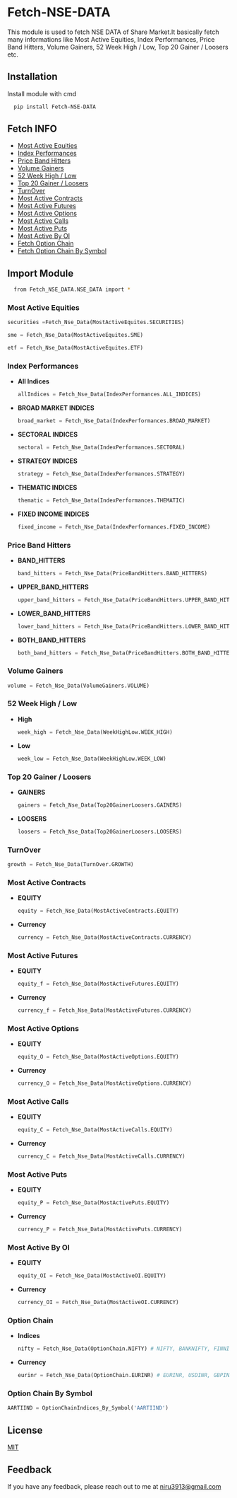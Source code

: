 
# Fetch-NSE-DATA

This module is used to fetch NSE DATA of Share Market.It basically fetch many informations like Most Active Equities, Index Performances, Price Band Hitters, Volume Gainers, 52 Week High / Low, Top 20 Gainer / Loosers etc.



## Installation

Install module with cmd

```bash
  pip install Fetch-NSE-DATA
```
    
## Fetch INFO

 - [Most Active Equities]()
 - [Index Performances]()
 - [Price Band Hitters]()
 - [Volume Gainers]()
 - [52 Week High / Low]()
 - [Top 20 Gainer / Loosers]()
 - [TurnOver]()
 - [Most Active Contracts]()
 - [Most Active Futures]()
 - [Most Active Options]()
 - [Most Active Calls]()
 - [Most Active Puts]()
 - [Most Active By OI]()
 - [Fetch Option Chain]()
 - [Fetch Option Chain By Symbol]()

## Import Module

```bash
  from Fetch_NSE_DATA.NSE_DATA import *
```


### Most Active Equities

```python
securities =Fetch_Nse_Data(MostActiveEquites.SECURITIES)

sme = Fetch_Nse_Data(MostActiveEquites.SME)

etf = Fetch_Nse_Data(MostActiveEquites.ETF)

```

### Index Performances
 - **All Indices**
    ```python
    allIndices = Fetch_Nse_Data(IndexPerformances.ALL_INDICES)
    ```
 - **BROAD MARKET INDICES**
    ```python
    broad_market = Fetch_Nse_Data(IndexPerformances.BROAD_MARKET)
    ```
 - **SECTORAL INDICES**
    ```python
    sectoral = Fetch_Nse_Data(IndexPerformances.SECTORAL)
    ```
 - **STRATEGY INDICES**
    ```python
    strategy = Fetch_Nse_Data(IndexPerformances.STRATEGY)
    ```
 - **THEMATIC INDICES**
    ```python
    thematic = Fetch_Nse_Data(IndexPerformances.THEMATIC)
    ```
 - **FIXED INCOME INDICES**
    ```python
    fixed_income = Fetch_Nse_Data(IndexPerformances.FIXED_INCOME)
    ```

### Price Band Hitters
 - **BAND_HITTERS**
    ```python
    band_hitters = Fetch_Nse_Data(PriceBandHitters.BAND_HITTERS)
    ```
 - **UPPER_BAND_HITTERS**
    ```python
    upper_band_hitters = Fetch_Nse_Data(PriceBandHitters.UPPER_BAND_HITTERS)
    ```
 - **LOWER_BAND_HITTERS**
    ```python
    lower_band_hitters = Fetch_Nse_Data(PriceBandHitters.LOWER_BAND_HITTERS)
    ```
 - **BOTH_BAND_HITTERS**
    ```python
    both_band_hitters = Fetch_Nse_Data(PriceBandHitters.BOTH_BAND_HITTERS)
    ```

### Volume Gainers 
```python
volume = Fetch_Nse_Data(VolumeGainers.VOLUME)
```
### 52 Week High / Low
 - **High**
    ```python
    week_high = Fetch_Nse_Data(WeekHighLow.WEEK_HIGH)
    ```
 - **Low**
    ```python
    week_low = Fetch_Nse_Data(WeekHighLow.WEEK_LOW)
    ```
### Top 20 Gainer / Loosers
 - **GAINERS**
    ```python
    gainers = Fetch_Nse_Data(Top20GainerLoosers.GAINERS)
    ```
 - **LOOSERS**
    ```python
    loosers = Fetch_Nse_Data(Top20GainerLoosers.LOOSERS)
    ```
### TurnOver 
```python
growth = Fetch_Nse_Data(TurnOver.GROWTH)
```

### Most Active Contracts
 - **EQUITY**
    ```python
    equity = Fetch_Nse_Data(MostActiveContracts.EQUITY)
    ```
 - **Currency**
    ```python
    currency = Fetch_Nse_Data(MostActiveContracts.CURRENCY)
    ```

### Most Active Futures
 - **EQUITY**
    ```python
    equity_f = Fetch_Nse_Data(MostActiveFutures.EQUITY)
    ```
 - **Currency**
    ```python
    currency_f = Fetch_Nse_Data(MostActiveFutures.CURRENCY)
    ```
### Most Active Options
 - **EQUITY**
    ```python
    equity_O = Fetch_Nse_Data(MostActiveOptions.EQUITY)
    ```
 - **Currency**
    ```python
    currency_O = Fetch_Nse_Data(MostActiveOptions.CURRENCY)
    ```
### Most Active Calls 
 - **EQUITY**
    ```python
    equity_C = Fetch_Nse_Data(MostActiveCalls.EQUITY)
    ```
 - **Currency**
    ```python
    currency_C = Fetch_Nse_Data(MostActiveCalls.CURRENCY)
    ```
### Most Active Puts
 - **EQUITY**
    ```python
    equity_P = Fetch_Nse_Data(MostActivePuts.EQUITY)
    ```
 - **Currency**
    ```python
    currency_P = Fetch_Nse_Data(MostActivePuts.CURRENCY)
    ```
### Most Active By OI
 - **EQUITY**
    ```python
    equity_OI = Fetch_Nse_Data(MostActiveOI.EQUITY)
    ```
 - **Currency**
    ```python
    currency_OI = Fetch_Nse_Data(MostActiveOI.CURRENCY)
    ```
### Option Chain
 - **Indices**
    ```python
    nifty = Fetch_Nse_Data(OptionChain.NIFTY) # NIFTY, BANKNIFTY, FINNIFTY

    ```
 - **Currency**
    ```python
    eurinr = Fetch_Nse_Data(OptionChain.EURINR) # EURINR, USDINR, GBPINR, JPYINR, EURUSD,GBPUSD,USDJPY
    ```
### Option Chain By Symbol

```python
AARTIIND = OptionChainIndices_By_Symbol('AARTIIND')
```


  

 

## License

[MIT](https://choosealicense.com/licenses/mit/)


## Feedback

If you have any feedback, please reach out to me at niru3913@gmail.com

